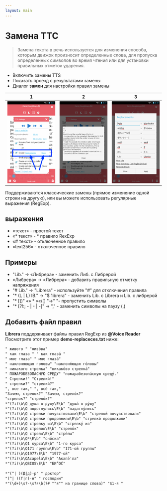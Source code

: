 ```yaml
---
layout: main
---
```


# Замена ТТС

> Замена текста в речь используется для изменения способа, которым движок произносит определенные слова, для пропуска определенных символов во время чтения или для установки правильных отметок ударения.

* Включить замены TTS
* Показать проезд с результатами замены
* Диалог **замен** для настройки правил замены

|1|2|3|
|-|-|-|
|![](1.png)|![](2.png)|![](3.png)|

Поддерживаются классические замены (прямое изменение одной строки на другую), или вы можете использовать регулярные выражения (RegExp).

## выражения

* «текст» - простой текст
* «* текст» - * правило RexExp
* «# текст» - отключенное правило
* «text256» - отключенное правило

## Примеры

* &quot;Lib.&quot; -&gt; «Либрера» - заменить Либ. с Либрерой
* «Либрера» -&gt; «Либрера» - добавить правильную отметку напряжения
* &quot;# Lib.&quot; -&gt; &quot;Librera&quot; - используйте &quot;#&quot; для отключения правила
* &quot;* (L | L) IB.&quot; -&gt; &quot;$ 1ibrera&quot; - заменить Lib. с Librera и Lib. с либрерой
* &quot;* [()&quot; «» * »«/[] &quot;-&gt;&quot; &quot;- пропустить символы
* &quot;* [?!:; - | - | -]&quot; -&gt; &quot;,&quot; - заменить символы на паузу (,)

## Добавить файл правил

**Librera** поддерживает файлы правил RegExp из **@Voice Reader**
Посмотрите этот пример **demo-replaceces.txt** ниже:

```
" живого " "живо́ва"
" как глаза " " как глаза́ "
" мне глаза" " мне глаза́"
" наклоняющая головы" "наклоня́ющая го́ловы"
" никакого стрелка" "никако́во стрелка́"
" ПОЖАРОБЕЗОПАСНУЮ СРЕДУ" "пожарабезопа́сную среду́."
" Стрелки!" "Стрелки́!"
" стрелки?" "стрелки́?"
", все так," ", всё так,"
"Зачем, стрелок?" "Зачем, стрело́к?"
"стрелок?" "стрело́к?"
*"(?i)\b\Q душа в душу\E\b" "душа́ в ду́шу"
*"(?i)\b\Q подогнулись\E\b" "падагну́лись"
*"(?i)\b\Q стрелки почувствовали\E\b" "стрелки́ почувствовали"
*"(?i)\b\Q стрелки продолжили\E\b" "стрелки́ продолжили"
*"(?i)\b\Q стрелку из\E\b" "стрелку́ из"
*"(?i)\b\Q стрелок\E\b" "стрело́к"
*"(?i)\b\Q стрелы\E\b" "стре́лы"
*"(?i)\b\Q*\E\b" "сно́ска"
*"(?i)\b\Q1 курса\E\b" "1-го курса"
*"(?i)\b\Q171 группы\E\b" "171-ой группы"
*"(?i)\b\Q1977\E\b" "1977-ой"
*"(?i)\b\QAcapela\E\b" "Акапэ́'ла"
*"(?i)\b\QBIOS\E\b" "БИ́“О́С"

*"(^| )(Д|д)-р" " доктор"
"(^| )(Г|г)-н" " господин"
*"(\d+)\s?-\s?я\b(?# ""я"" на границе слова)" "$1-я "
```
